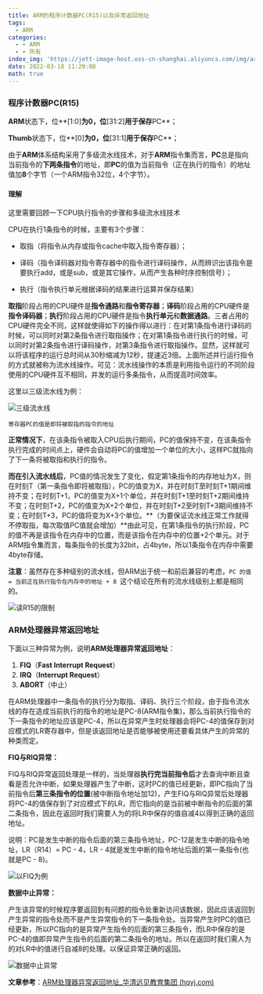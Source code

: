 ```yaml
---
title: ARM的程序计数器PC(R15)以及异常返回地址
tags:
  - ARM
categories:
  - - ARM
  - - 所有
index_img: 'https://jett-image-host.oss-cn-shanghai.aliyuncs.com/img/arm.png'
date: 2022-03-18 11:29:08
math: true
---
```


### 程序计数器PC(R15)

**ARM**状态下，位**[1:0]**为0，位**[31:2]**用于保存**PC**；

**Thumb**状态下，位**[0]**为0，位**[31:1]**用于保存**PC**；

由于**ARM**体系结构采用了多级流水线技术，对于**ARM**指令集而言，**PC**总是指向当前指令的**下两条指令**的地址，即**PC**的值为当前指令（正在执行的指令）的地址值加**8**个字节（一个ARM指令32位，4个字节）。

#### 理解

这里需要回顾一下CPU执行指令的步骤和多级流水线技术

CPU在执行1条指令的时候，主要有3个步骤：

- 取指（将指令从内存或指令cache中取入指令寄存器）；

- 译码（指令译码器对指令寄存器中的指令进行译码操作，从而辨识出该指令是要执行add，或是sub，或是其它操作，从而产生各种时序控制信号）；

- 执行（指令执行单元根据译码的结果进行运算并保存结果） 

**取指**阶段占用的CPU硬件是**指令通路**和**指令寄存器**；**译码**阶段占用的CPU硬件是**指令译码器**；**执行**阶段占用的CPU硬件是指令**执行单元**和**数据通路**。三者占用的CPU硬件完全不同，这样就使得如下的操作得以进行：在对第1条指令进行译码的时候，可以同时对第2条指令进行取指操作；在对第1条指令进行执行的时候，可以同时对第2条指令进行译码操作，对第3条指令进行取指操作。显然，这样就可以将该程序的运行总时间从30秒缩减为12秒，提速近3倍。上面所述并行运行指令的方式就被称为流水线操作。可见：流水线操作的本质是利用指令运行的不同阶段使用的CPU硬件互不相同，并发的运行多条指令，从而提高时间效率。

这里以三级流水线为例：

![三级流水线](https://jett-image-host.oss-cn-shanghai.aliyuncs.com/img/image-20220318170255436.png)

`寄存器PC的值是即将被取指的指令的地址`

**正常情况下**，在该条指令被取入CPU后执行期间，PC的值保持不变，在该条指令执行完成的时间点上，硬件会自动将PC的值增加一个单位的大小，这样PC就指向了下一条将被取指和执行的指令。

**而在引入流水线后**，PC值的情况发生了变化，假定第1条指令的内存地址为X，则在时刻T（第一条指令即将被取指），PC的值变为X，并在时刻T至时刻T+1期间维持不变；在时刻T+1，PC的值变为X+1个单位，并在时刻T+1至时刻T+2期间维持不变；在时刻T+2，PC的值变为X+2个单位，并在时刻T+2至时刻T+3期间维持不变；在时刻T+3，PC的值将变为X+3个单位。**（为要保证流水线正常工作就得不停取指，每次取值PC值就会增加）**由此可见，在第1条指令的执行阶段，PC的值不再是该指令在内存中的位置，而是该指令在内存中的位置+2个单元。对于ARM指令集而言，每条指令的长度为32bit，占4byte，所以1条指令在内存中需要4byte存储。

**注意**：虽然存在多种级别的流水线，但ARM出于统一和前后兼容的考虑，`PC 的值 = 当前正在执行指令在内存中的地址 + 8 `这个结论在所有的流水线级别上都是相同的。

![读R15的限制](https://jett-image-host.oss-cn-shanghai.aliyuncs.com/img/image-20220318171259152.png)

### ARM处理器异常返回地址

下面以三种异常为例，说明**ARM处理器异常返回地址**：

1. **FIQ**（**Fast Interrupt Request**）
2. **IRQ**（**Interrupt Request**）
3. **ABORT**（中止）

在ARM处理器中一条指令的执行分为取指、译码、执行三个阶段，由于指令流水线的存在造成当前执行的指令的地址是PC-8(ARM指令集)，那么当前执行指令的下一条指令的地址应该是PC-4，所以在异常产生时处理器会将PC-4的值保存到对应模式的LR寄存器中，但是该返回地址是否能够被使用还要看具体产生的异常的种类而定。

**FIQ与RIQ异常：**

FIQ与RIQ异常返回处理是一样的，当处理器**执行完当前指令后**才去查询中断且查看是否允许中断，如果处理器产生了中断，这时PC的值已经更新，即PC指向了当前指令后**第三条指令的位置**(被中断指令地址加12)，产生FIQ与RIQ异常后处理器将PC-4的值保存到了对应模式下的LR，而它指向的是当前被中断指令的后面的第二条指令，因此在返回时我们需要人为的将LR中保存的值自减4以得到正确的返回地址。

说明：PC是发生中断的指令后面的第三条指令地址，PC-12是发生中断的指令地址，LR（R14）= PC - 4，LR - 4就是发生中断的指令地址后面的第一条指令(也就是PC - 8)。

![以FIQ为例](https://jett-image-host.oss-cn-shanghai.aliyuncs.com/img/image-20220318172408962.png)

**数据中止异常：**

产生该异常的时候程序要返回到有问题的指令处重新访问该数据，因此应该返回到产生异常的指令处而不是产生异常指令的下一条指令处。当异常产生时PC的值已经更新，所以PC指向的是异常产生指令的后面的第三条指令，而LR中保存的是PC-4的值即异常产生指令的后面的第二条指令的地址。所以在返回时我们需人为的对LR中的值进行自减8的处理。以保证异常正确的返回。

![数据中止异常](https://jett-image-host.oss-cn-shanghai.aliyuncs.com/img/image-20220318172659486.png)



**文章参考**：[ARM处理器异常返回地址_华清远见教育集团 (hqyj.com)](http://emb.hqyj.com/Column/7517.html)
